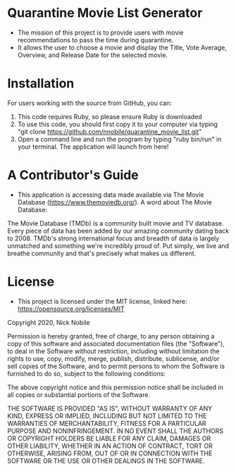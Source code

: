 # Quarantine Movie List Generator
- The mission of this project is to provide users with movie recommendations to pass the time during quarantine.
- It allows the user to choose a movie and display the Title, Vote Average, Overview, and Release Date for the selected movie.

# Installation

For users working with the source from GitHub, you can:

1. This code requires Ruby, so please ensure Ruby is downloaded
2. To use this code, you should first copy it to your computer via typing "git clone https://github.com/nnobile/quarantine_movie_list.git"
3. Open a command line and run the program by typing "ruby bin/run" in your terminal. The application will launch from here!

# A Contributor's Guide
- This application is accessing data made available via The Movie Database (https://www.themoviedb.org/). A word about The Movie Database:

The Movie Database (TMDb) is a community built movie and TV database. Every piece of data has been added by our amazing community dating back to 2008. TMDb's strong international focus and breadth of data is largely unmatched and something we're incredibly proud of. Put simply, we live and breathe community and that's precisely what makes us different.

# License

- This project is licensed under the MIT license, linked here: https://opensource.org/licenses/MIT

Copyright 2020, Nick Nobile

Permission is hereby granted, free of charge, to any person obtaining a copy of this software and associated documentation files (the "Software"), to deal in the Software without restriction, including without limitation the rights to use, copy, modify, merge, publish, distribute, sublicense, and/or sell copies of the Software, and to permit persons to whom the Software is furnished to do so, subject to the following conditions:

The above copyright notice and this permission notice shall be included in all copies or substantial portions of the Software.

THE SOFTWARE IS PROVIDED "AS IS", WITHOUT WARRANTY OF ANY KIND, EXPRESS OR IMPLIED, INCLUDING BUT NOT LIMITED TO THE WARRANTIES OF MERCHANTABILITY, FITNESS FOR A PARTICULAR PURPOSE AND NONINFRINGEMENT. IN NO EVENT SHALL THE AUTHORS OR COPYRIGHT HOLDERS BE LIABLE FOR ANY CLAIM, DAMAGES OR OTHER LIABILITY, WHETHER IN AN ACTION OF CONTRACT, TORT OR OTHERWISE, ARISING FROM, OUT OF OR IN CONNECTION WITH THE SOFTWARE OR THE USE OR OTHER DEALINGS IN THE SOFTWARE.
